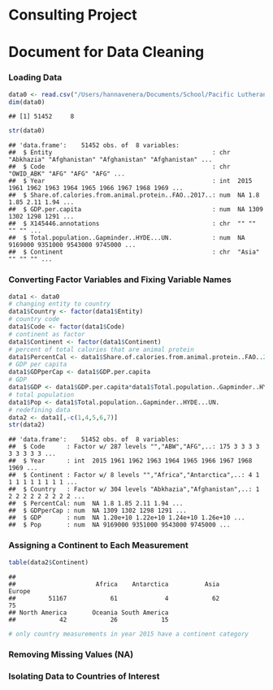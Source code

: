 Consulting Project
================

# Document for Data Cleaning

### Loading Data

``` r
data0 <- read.csv("/Users/hannavenera/Documents/School/Pacific Lutheran University/Classes/Classes 2020-2021/Spring 2021/STAT 348/Consulting Project/share-of-calories-from-animal-protein-vs-gdp-per-capita.csv", header = TRUE)
dim(data0)
```

    ## [1] 51452     8

``` r
str(data0)
```

    ## 'data.frame':    51452 obs. of  8 variables:
    ##  $ Entity                                            : chr  "Abkhazia" "Afghanistan" "Afghanistan" "Afghanistan" ...
    ##  $ Code                                              : chr  "OWID_ABK" "AFG" "AFG" "AFG" ...
    ##  $ Year                                              : int  2015 1961 1962 1963 1964 1965 1966 1967 1968 1969 ...
    ##  $ Share.of.calories.from.animal.protein..FAO..2017..: num  NA 1.8 1.85 2.11 1.94 ...
    ##  $ GDP.per.capita                                    : num  NA 1309 1302 1298 1291 ...
    ##  $ X145446.annotations                               : chr  "" "" "" "" ...
    ##  $ Total.population..Gapminder..HYDE...UN.           : num  NA 9169000 9351000 9543000 9745000 ...
    ##  $ Continent                                         : chr  "Asia" "" "" "" ...

### Converting Factor Variables and Fixing Variable Names

``` r
data1 <- data0
# changing entity to country
data1$Country <- factor(data1$Entity)
# country code
data1$Code <- factor(data1$Code)
# continent as factor
data1$Continent <- factor(data1$Continent)
# percent of total calories that are animal protein
data1$PercentCal <- data1$Share.of.calories.from.animal.protein..FAO..2017..
# GDP per capita
data1$GDPperCap <- data1$GDP.per.capita
# GDP
data1$GDP <- data1$GDP.per.capita*data1$Total.population..Gapminder..HYDE...UN.
# total population
data1$Pop <- data1$Total.population..Gapminder..HYDE...UN.
# redefining data
data2 <- data1[,-c(1,4,5,6,7)]
str(data2)
```

    ## 'data.frame':    51452 obs. of  8 variables:
    ##  $ Code      : Factor w/ 287 levels "","ABW","AFG",..: 175 3 3 3 3 3 3 3 3 3 ...
    ##  $ Year      : int  2015 1961 1962 1963 1964 1965 1966 1967 1968 1969 ...
    ##  $ Continent : Factor w/ 8 levels "","Africa","Antarctica",..: 4 1 1 1 1 1 1 1 1 1 ...
    ##  $ Country   : Factor w/ 304 levels "Abkhazia","Afghanistan",..: 1 2 2 2 2 2 2 2 2 2 ...
    ##  $ PercentCal: num  NA 1.8 1.85 2.11 1.94 ...
    ##  $ GDPperCap : num  NA 1309 1302 1298 1291 ...
    ##  $ GDP       : num  NA 1.20e+10 1.22e+10 1.24e+10 1.26e+10 ...
    ##  $ Pop       : num  NA 9169000 9351000 9543000 9745000 ...

### Assigning a Continent to Each Measurement

``` r
table(data2$Continent)
```

    ## 
    ##                      Africa    Antarctica          Asia        Europe 
    ##         51167            61             4            62            75 
    ## North America       Oceania South America 
    ##            42            26            15

``` r
# only country measurements in year 2015 have a continent category
```

### Removing Missing Values (NA)

### Isolating Data to Countries of Interest
